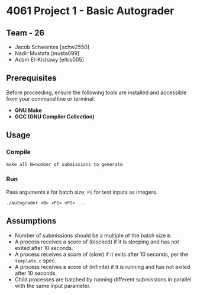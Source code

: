 # 4061 Project 1 - Basic Autograder
  
## Team - 26
- Jacob Schwantes [schw2550]
- Nadir Mustafa [musta099]
- Adam El-Kishawy [elkis005]    

## Prerequisites

Before proceeding, ensure the following tools are installed and accessible from your command line or terminal:

- **GNU Make**
- **GCC (GNU Compiler Collection)**

## Usage
### Compile
```
make all N=number of submissions to generate
```
### Run
Pass arguments `B` for batch size, `Pi` for test inputs as integers.
```
./autograder <B> <P1> <P2> ...
```

## Assumptions
- Number of submissions should be a multiple of the batch size `B`.
- A process receives a score of (blocked) if it is sleeping and has not exited after 10 seconds.
- A process receives a score of (slow) if it exits after 10 seconds, per the `template.c` spec.
- A process receives a score of (infinite) if it is running and has not exited after 10 seconds.
- Child processes are batched by running different submissions in parallel with the same input parameter.
